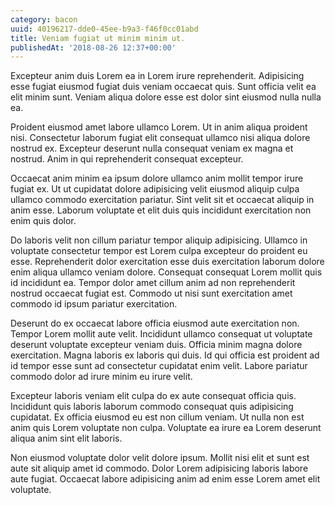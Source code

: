 ```yaml
---
category: bacon
uuid: 40196217-dde0-45ee-b9a3-f46f0cc01abd
title: Veniam fugiat ut minim minim ut.
publishedAt: '2018-08-26 12:37+00:00'
---
```


Excepteur anim duis Lorem ea in Lorem irure reprehenderit. Adipisicing esse fugiat eiusmod fugiat duis veniam occaecat quis. Sunt officia velit ea elit minim sunt. Veniam aliqua dolore esse est dolor sint eiusmod nulla nulla ea.

Proident eiusmod amet labore ullamco Lorem. Ut in anim aliqua proident nisi. Consectetur laborum fugiat elit consequat ullamco nisi aliqua dolore nostrud ex. Excepteur deserunt nulla consequat veniam ex magna et nostrud. Anim in qui reprehenderit consequat excepteur.

Occaecat anim minim ea ipsum dolore ullamco anim mollit tempor irure fugiat ex. Ut ut cupidatat dolore adipisicing velit eiusmod aliquip culpa ullamco commodo exercitation pariatur. Sint velit sit et occaecat aliquip in anim esse. Laborum voluptate et elit duis quis incididunt exercitation non enim quis dolor.

Do laboris velit non cillum pariatur tempor aliquip adipisicing. Ullamco in voluptate consectetur tempor est Lorem culpa excepteur do proident eu esse. Reprehenderit dolor exercitation esse duis exercitation laborum dolore enim aliqua ullamco veniam dolore. Consequat consequat Lorem mollit quis id incididunt ea. Tempor dolor amet cillum anim ad non reprehenderit nostrud occaecat fugiat est. Commodo ut nisi sunt exercitation amet commodo id ipsum pariatur exercitation.

Deserunt do ex occaecat labore officia eiusmod aute exercitation non. Tempor Lorem mollit aute velit. Incididunt ullamco consequat ut voluptate deserunt voluptate excepteur veniam duis. Officia minim magna dolore exercitation. Magna laboris ex laboris qui duis. Id qui officia est proident ad id tempor esse sunt ad consectetur cupidatat enim velit. Labore pariatur commodo dolor ad irure minim eu irure velit.

Excepteur laboris veniam elit culpa do ex aute consequat officia quis. Incididunt quis laboris laborum commodo consequat quis adipisicing cupidatat. Ex officia eiusmod eu est non cillum veniam. Ut nulla non est anim quis Lorem voluptate non culpa. Voluptate ea irure ea Lorem deserunt aliqua anim sint elit laboris.

Non eiusmod voluptate dolor velit dolore ipsum. Mollit nisi elit et sunt est aute sit aliquip amet id commodo. Dolor Lorem adipisicing laboris labore aute fugiat. Occaecat labore adipisicing anim ad enim esse Lorem amet elit voluptate.